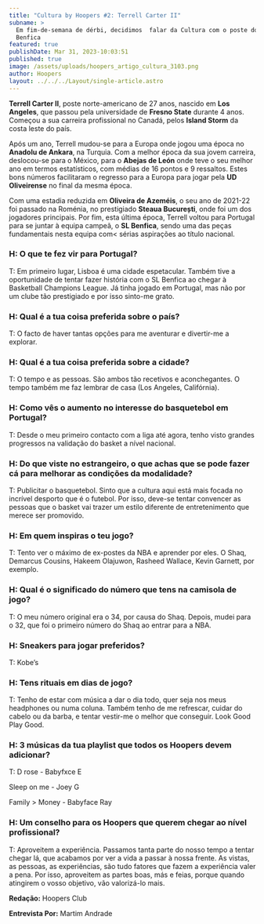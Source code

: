 ```yaml
---
title: "Cultura by Hoopers #2: Terrell Carter II"
subname: >
  Em fim-de-semana de dérbi, decidimos  falar da Cultura com o poste do SL
  Benfica
featured: true
publishDate: Mar 31, 2023-10:03:51
published: true
image: /assets/uploads/hoopers_artigo_cultura_3103.png
author: Hoopers
layout: ../../../Layout/single-article.astro
---
```

**Terrell Carter II**, poste norte-americano de 27 anos, nascido em **Los Angeles**, que passou pela universidade de **Fresno State** durante 4 anos. Começou a sua carreira profissional no Canadá, pelos **Island Storm** da costa leste do país.

Após um ano, Terrell mudou-se para a Europa onde jogou uma época no **Anadolu de Ankara**, na Turquia. Com a melhor época da sua jovem carreira, deslocou-se para o México, para o **Abejas de León** onde teve o seu melhor ano em termos estatísticos, com médias de 16 pontos e 9 ressaltos. Estes bons números facilitaram o regresso para a Europa para jogar pela **UD Oliveirense** no final da mesma época.

Com uma estadia reduzida em **Oliveira de Azeméis**, o seu ano de 2021-22 foi passado na Roménia, no prestigiado **Steaua București**, onde foi um dos jogadores principais. Por fim, esta última época, Terrell voltou para Portugal para se juntar à equipa campeã, o **SL Benfica**, sendo uma das peças fundamentais nesta equipa com< sérias aspirações ao título nacional.





### H: O que te fez vir para Portugal?

T: Em primeiro lugar, Lisboa é uma cidade espetacular. Também tive a oportunidade de tentar fazer história com o SL Benfica ao chegar à Basketball Champions League. Já tinha jogado em Portugal, mas não por um clube tão prestigiado e por isso sinto-me grato.

### H: Qual é a tua coisa preferida sobre o país?

T: O facto de haver tantas opções para me aventurar e divertir-me a explorar.



### H: Qual é a tua coisa preferida sobre a cidade?

T: O tempo e as pessoas. São ambos tão recetivos e aconchegantes. O tempo também me faz lembrar de casa (Los Angeles, Califórnia).



### H: Como vês o aumento no interesse do basquetebol em Portugal?

T: Desde o meu primeiro contacto com a liga até agora, tenho visto grandes progressos na validação do basket a nível nacional.

### H: Do que viste no estrangeiro, o que achas que se pode fazer cá para melhorar as condições da modalidade?

T: Publicitar o basquetebol. Sinto que a cultura aqui está mais focada no incrível desporto que é o futebol. Por isso, deve-se tentar convencer as pessoas que o basket vai trazer um estilo diferente de entretenimento que merece ser promovido.

### H: Em quem inspiras o teu jogo?

T: Tento ver o máximo de ex-postes da NBA e aprender por eles. O Shaq, Demarcus Cousins, Hakeem Olajuwon, Rasheed Wallace, Kevin Garnett, por exemplo.

### H: Qual é o significado do número que tens na camisola de jogo? 

T: O meu número original era o 34, por causa do Shaq. Depois, mudei para o 32, que foi o primeiro número do Shaq ao entrar para a NBA.

### H: Sneakers para jogar preferidos?

T: Kobe’s

### H: Tens rituais em dias de jogo?

T: Tenho de estar com música a dar o dia todo, quer seja nos meus headphones ou numa coluna. Também tenho de me refrescar, cuidar do cabelo ou da barba, e tentar vestir-me o melhor que conseguir. Look Good Play Good.

### H: 3 músicas da tua playlist que todos os Hoopers devem adicionar?

T: D rose - Babyfxce E

Sleep on me - Joey G

Family > Money - Babyface Ray

### H: Um conselho para os Hoopers que querem chegar ao nível profissional?

T: Aproveitem a experiência. Passamos tanta parte do nosso tempo a tentar chegar lá, que acabamos por ver a vida a passar à nossa frente. As vistas, as pessoas, as experiências, são tudo fatores que fazem a experiência valer a pena. Por isso, aproveitem as partes boas, más e feias, porque quando atingirem o vosso objetivo, vão valorizá-lo mais.

**Redação:** Hoopers Club

**Entrevista Por:** Martim Andrade